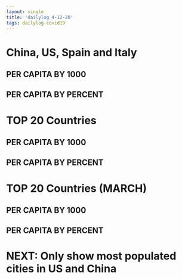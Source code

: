 ```yaml
---
layout: single
title: 'dailylog 4-12-20'
tags: dailylog covid19
--- 
```


# China, US, Spain and Italy

## PER CAPITA BY 1000

<div class="flourish-embed flourish-bar-chart-race" data-src="visualisation/1908118" data-url="https://flo.uri.sh/visualisation/1908118/embed"><script src="https://public.flourish.studio/resources/embed.js"></script></div>

## PER CAPITA BY PERCENT

<div class="flourish-embed flourish-bar-chart-race" data-src="visualisation/1897673" data-url="https://flo.uri.sh/visualisation/1897673/embed"><script src="https://public.flourish.studio/resources/embed.js"></script></div>

# TOP 20 Countries

## PER CAPITA BY 1000

<div class="flourish-embed flourish-bar-chart-race" data-src="visualisation/1908255" data-url="https://flo.uri.sh/visualisation/1908255/embed"><script src="https://public.flourish.studio/resources/embed.js"></script></div>

## PER CAPITA BY PERCENT

<div class="flourish-embed flourish-bar-chart-race" data-src="visualisation/1908279" data-url="https://flo.uri.sh/visualisation/1908279/embed"><script src="https://public.flourish.studio/resources/embed.js"></script></div>

# TOP 20 Countries (MARCH)

## PER CAPITA BY 1000

<div class="flourish-embed flourish-bar-chart-race" data-src="visualisation/1908396" data-url="https://flo.uri.sh/visualisation/1908396/embed"><script src="https://public.flourish.studio/resources/embed.js"></script></div>

## PER CAPITA BY PERCENT

<div class="flourish-embed flourish-bar-chart-race" data-src="visualisation/1908388" data-url="https://flo.uri.sh/visualisation/1908388/embed"><script src="https://public.flourish.studio/resources/embed.js"></script></div>

# NEXT: Only show most populated cities in US and China

